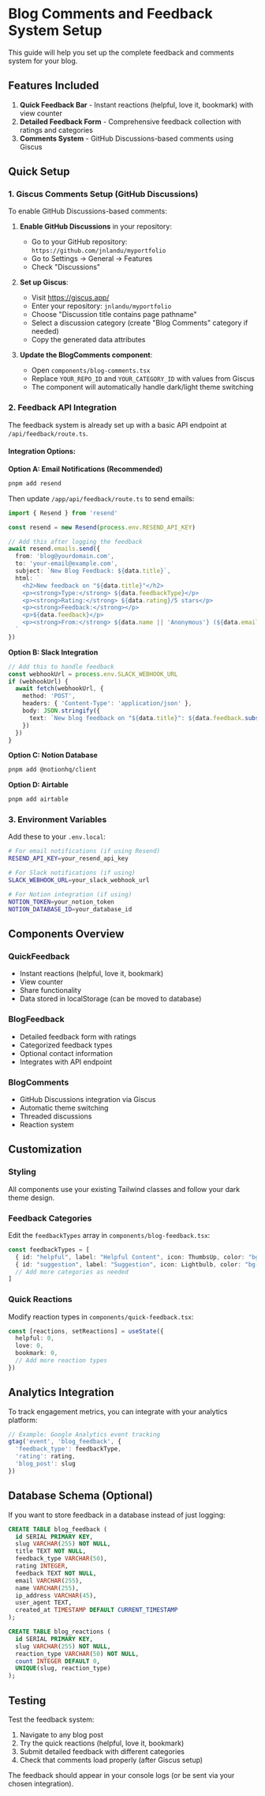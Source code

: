 # Blog Comments and Feedback System Setup

This guide will help you set up the complete feedback and comments system for your blog.

## Features Included

1. **Quick Feedback Bar** - Instant reactions (helpful, love it, bookmark) with view counter
2. **Detailed Feedback Form** - Comprehensive feedback collection with ratings and categories
3. **Comments System** - GitHub Discussions-based comments using Giscus

## Quick Setup

### 1. Giscus Comments Setup (GitHub Discussions)

To enable GitHub Discussions-based comments:

1. **Enable GitHub Discussions** in your repository:
   - Go to your GitHub repository: `https://github.com/jnlandu/myportfolio`
   - Go to Settings → General → Features
   - Check "Discussions"

2. **Set up Giscus**:
   - Visit https://giscus.app/
   - Enter your repository: `jnlandu/myportfolio`
   - Choose "Discussion title contains page pathname"
   - Select a discussion category (create "Blog Comments" category if needed)
   - Copy the generated data attributes

3. **Update the BlogComments component**:
   - Open `components/blog-comments.tsx`
   - Replace `YOUR_REPO_ID` and `YOUR_CATEGORY_ID` with values from Giscus
   - The component will automatically handle dark/light theme switching

### 2. Feedback API Integration

The feedback system is already set up with a basic API endpoint at `/api/feedback/route.ts`.

#### Integration Options:

**Option A: Email Notifications (Recommended)**
```bash
pnpm add resend
```

Then update `/app/api/feedback/route.ts` to send emails:

```typescript
import { Resend } from 'resend'

const resend = new Resend(process.env.RESEND_API_KEY)

// Add this after logging the feedback
await resend.emails.send({
  from: 'blog@yourdomain.com',
  to: 'your-email@example.com',
  subject: `New Blog Feedback: ${data.title}`,
  html: `
    <h2>New feedback on "${data.title}"</h2>
    <p><strong>Type:</strong> ${data.feedbackType}</p>
    <p><strong>Rating:</strong> ${data.rating}/5 stars</p>
    <p><strong>Feedback:</strong></p>
    <p>${data.feedback}</p>
    <p><strong>From:</strong> ${data.name || 'Anonymous'} (${data.email || 'No email'})</p>
  `
})
```

**Option B: Slack Integration**
```typescript
// Add this to handle feedback
const webhookUrl = process.env.SLACK_WEBHOOK_URL
if (webhookUrl) {
  await fetch(webhookUrl, {
    method: 'POST',
    headers: { 'Content-Type': 'application/json' },
    body: JSON.stringify({
      text: `New blog feedback on "${data.title}": ${data.feedback.substring(0, 100)}...`
    })
  })
}
```

**Option C: Notion Database**
```bash
pnpm add @notionhq/client
```

**Option D: Airtable**
```bash
pnpm add airtable
```

### 3. Environment Variables

Add these to your `.env.local`:

```bash
# For email notifications (if using Resend)
RESEND_API_KEY=your_resend_api_key

# For Slack notifications (if using)
SLACK_WEBHOOK_URL=your_slack_webhook_url

# For Notion integration (if using)
NOTION_TOKEN=your_notion_token
NOTION_DATABASE_ID=your_database_id
```

## Components Overview

### QuickFeedback
- Instant reactions (helpful, love it, bookmark)
- View counter
- Share functionality
- Data stored in localStorage (can be moved to database)

### BlogFeedback
- Detailed feedback form with ratings
- Categorized feedback types
- Optional contact information
- Integrates with API endpoint

### BlogComments
- GitHub Discussions integration via Giscus
- Automatic theme switching
- Threaded discussions
- Reaction system

## Customization

### Styling
All components use your existing Tailwind classes and follow your dark theme design.

### Feedback Categories
Edit the `feedbackTypes` array in `components/blog-feedback.tsx`:

```typescript
const feedbackTypes = [
  { id: "helpful", label: "Helpful Content", icon: ThumbsUp, color: "bg-green-500" },
  { id: "suggestion", label: "Suggestion", icon: Lightbulb, color: "bg-yellow-500" },
  // Add more categories as needed
]
```

### Quick Reactions
Modify reaction types in `components/quick-feedback.tsx`:

```typescript
const [reactions, setReactions] = useState({
  helpful: 0,
  love: 0,
  bookmark: 0,
  // Add more reaction types
})
```

## Analytics Integration

To track engagement metrics, you can integrate with your analytics platform:

```typescript
// Example: Google Analytics event tracking
gtag('event', 'blog_feedback', {
  'feedback_type': feedbackType,
  'rating': rating,
  'blog_post': slug
})
```

## Database Schema (Optional)

If you want to store feedback in a database instead of just logging:

```sql
CREATE TABLE blog_feedback (
  id SERIAL PRIMARY KEY,
  slug VARCHAR(255) NOT NULL,
  title TEXT NOT NULL,
  feedback_type VARCHAR(50),
  rating INTEGER,
  feedback TEXT NOT NULL,
  email VARCHAR(255),
  name VARCHAR(255),
  ip_address VARCHAR(45),
  user_agent TEXT,
  created_at TIMESTAMP DEFAULT CURRENT_TIMESTAMP
);

CREATE TABLE blog_reactions (
  id SERIAL PRIMARY KEY,
  slug VARCHAR(255) NOT NULL,
  reaction_type VARCHAR(50) NOT NULL,
  count INTEGER DEFAULT 0,
  UNIQUE(slug, reaction_type)
);
```

## Testing

Test the feedback system:

1. Navigate to any blog post
2. Try the quick reactions (helpful, love it, bookmark)
3. Submit detailed feedback with different categories
4. Check that comments load properly (after Giscus setup)

The feedback should appear in your console logs (or be sent via your chosen integration).
